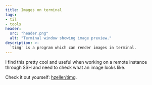 ```yaml
---
title: Images on terminal
tags:
- til
- tools
header:
  src: "header.png"
  alt: "Terminal window showing image preview."
description: >-
  `timg` is a program which can render images in terminal.
---
```


I find this pretty cool and useful when working on a remote instance through SSH and need to check what an image looks like.

Check it out yourself: [hzeller/timg](https://github.com/hzeller/timg).
